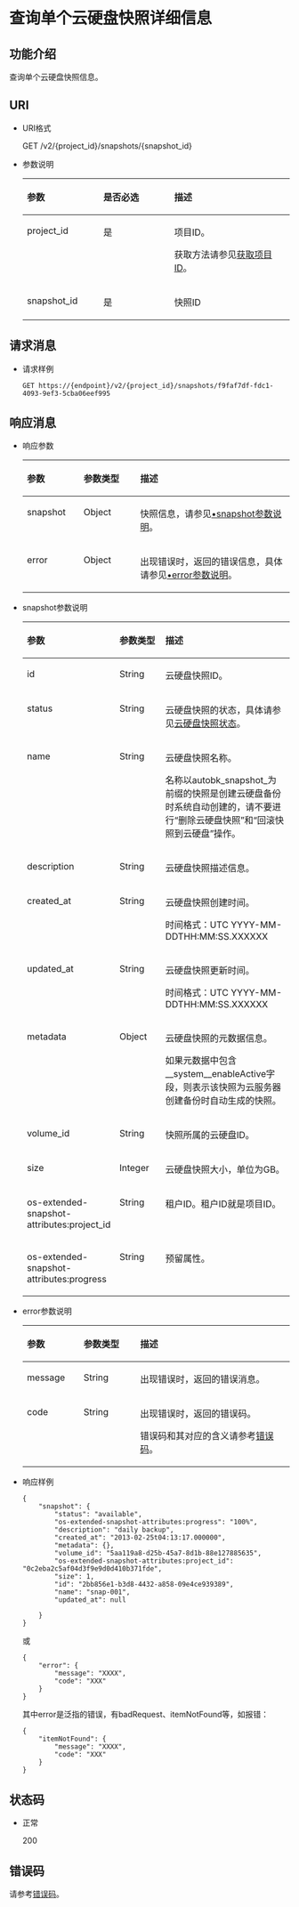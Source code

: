 # 查询单个云硬盘快照详细信息<a name="evs_04_2098"></a>

## 功能介绍<a name="section30030484111731"></a>

查询单个云硬盘快照信息。

## URI<a name="section14733765111731"></a>

-   URI格式

    GET /v2/\{project\_id\}/snapshots/\{snapshot\_id\}

-   参数说明

    <a name="table66271751111731"></a>
    <table><thead align="left"><tr id="row56106054111731"><th class="cellrowborder" valign="top" width="28.57%" id="mcps1.1.4.1.1"><p id="p48296540111731"><a name="p48296540111731"></a><a name="p48296540111731"></a>参数</p>
    </th>
    <th class="cellrowborder" valign="top" width="26.529999999999998%" id="mcps1.1.4.1.2"><p id="p19705674111731"><a name="p19705674111731"></a><a name="p19705674111731"></a>是否必选</p>
    </th>
    <th class="cellrowborder" valign="top" width="44.9%" id="mcps1.1.4.1.3"><p id="p52655801111731"><a name="p52655801111731"></a><a name="p52655801111731"></a>描述</p>
    </th>
    </tr>
    </thead>
    <tbody><tr id="row37261521111731"><td class="cellrowborder" valign="top" width="28.57%" headers="mcps1.1.4.1.1 "><p id="p65393209111731"><a name="p65393209111731"></a><a name="p65393209111731"></a>project_id</p>
    </td>
    <td class="cellrowborder" valign="top" width="26.529999999999998%" headers="mcps1.1.4.1.2 "><p id="p62358553111731"><a name="p62358553111731"></a><a name="p62358553111731"></a>是</p>
    </td>
    <td class="cellrowborder" valign="top" width="44.9%" headers="mcps1.1.4.1.3 "><p id="p17878042111731"><a name="p17878042111731"></a><a name="p17878042111731"></a>项目ID。</p>
    <p id="p55811451337"><a name="p55811451337"></a><a name="p55811451337"></a>获取方法请参见<a href="获取项目ID.md">获取项目ID</a>。</p>
    </td>
    </tr>
    <tr id="row26684654111731"><td class="cellrowborder" valign="top" width="28.57%" headers="mcps1.1.4.1.1 "><p id="p13973379111731"><a name="p13973379111731"></a><a name="p13973379111731"></a>snapshot_id</p>
    </td>
    <td class="cellrowborder" valign="top" width="26.529999999999998%" headers="mcps1.1.4.1.2 "><p id="p58101900111731"><a name="p58101900111731"></a><a name="p58101900111731"></a>是</p>
    </td>
    <td class="cellrowborder" valign="top" width="44.9%" headers="mcps1.1.4.1.3 "><p id="p8633458111731"><a name="p8633458111731"></a><a name="p8633458111731"></a>快照ID</p>
    </td>
    </tr>
    </tbody>
    </table>


## 请求消息<a name="section28221468111731"></a>

-   请求样例

    ```
    GET https://{endpoint}/v2/{project_id}/snapshots/f9faf7df-fdc1-4093-9ef3-5cba06eef995
    ```


## 响应消息<a name="section63055193111836"></a>

-   响应参数

    <a name="table12298112761311"></a>
    <table><thead align="left"><tr id="row3298122761310"><th class="cellrowborder" valign="top" width="21.17788221177882%" id="mcps1.1.4.1.1"><p id="p1129817277138"><a name="p1129817277138"></a><a name="p1129817277138"></a>参数</p>
    </th>
    <th class="cellrowborder" valign="top" width="21.17788221177882%" id="mcps1.1.4.1.2"><p id="p102981727131315"><a name="p102981727131315"></a><a name="p102981727131315"></a>参数类型</p>
    </th>
    <th class="cellrowborder" valign="top" width="57.64423557644236%" id="mcps1.1.4.1.3"><p id="p1829872710136"><a name="p1829872710136"></a><a name="p1829872710136"></a>描述</p>
    </th>
    </tr>
    </thead>
    <tbody><tr id="row1029817278135"><td class="cellrowborder" valign="top" width="21.17788221177882%" headers="mcps1.1.4.1.1 "><p id="p72986273130"><a name="p72986273130"></a><a name="p72986273130"></a>snapshot</p>
    </td>
    <td class="cellrowborder" valign="top" width="21.17788221177882%" headers="mcps1.1.4.1.2 "><p id="p3299527151313"><a name="p3299527151313"></a><a name="p3299527151313"></a>Object</p>
    </td>
    <td class="cellrowborder" valign="top" width="57.64423557644236%" headers="mcps1.1.4.1.3 "><p id="p102991727171313"><a name="p102991727171313"></a><a name="p102991727171313"></a>快照信息，请参见<a href="#li64773086111836">•snapshot参数说明</a>。</p>
    </td>
    </tr>
    <tr id="row1148619118454"><td class="cellrowborder" valign="top" width="21.17788221177882%" headers="mcps1.1.4.1.1 "><p id="p129522216412"><a name="p129522216412"></a><a name="p129522216412"></a>error</p>
    </td>
    <td class="cellrowborder" valign="top" width="21.17788221177882%" headers="mcps1.1.4.1.2 "><p id="p1595262111415"><a name="p1595262111415"></a><a name="p1595262111415"></a>Object</p>
    </td>
    <td class="cellrowborder" valign="top" width="57.64423557644236%" headers="mcps1.1.4.1.3 "><p id="p109527215417"><a name="p109527215417"></a><a name="p109527215417"></a>出现错误时，返回的错误信息，具体请参见<a href="#li0419202382514">•error参数说明</a>。</p>
    </td>
    </tr>
    </tbody>
    </table>


-   <a name="li64773086111836"></a>snapshot参数说明

    <a name="table46086870111836"></a>
    <table><thead align="left"><tr id="row56202297111836"><th class="cellrowborder" valign="top" width="21.17788221177882%" id="mcps1.1.4.1.1"><p id="p56092213111836"><a name="p56092213111836"></a><a name="p56092213111836"></a>参数</p>
    </th>
    <th class="cellrowborder" valign="top" width="21.17788221177882%" id="mcps1.1.4.1.2"><p id="p47175401111836"><a name="p47175401111836"></a><a name="p47175401111836"></a>参数类型</p>
    </th>
    <th class="cellrowborder" valign="top" width="57.64423557644236%" id="mcps1.1.4.1.3"><p id="p11730844111836"><a name="p11730844111836"></a><a name="p11730844111836"></a>描述</p>
    </th>
    </tr>
    </thead>
    <tbody><tr id="row15559516111836"><td class="cellrowborder" valign="top" width="21.17788221177882%" headers="mcps1.1.4.1.1 "><p id="p52361272111836"><a name="p52361272111836"></a><a name="p52361272111836"></a>id</p>
    </td>
    <td class="cellrowborder" valign="top" width="21.17788221177882%" headers="mcps1.1.4.1.2 "><p id="p13404600111836"><a name="p13404600111836"></a><a name="p13404600111836"></a>String</p>
    </td>
    <td class="cellrowborder" valign="top" width="57.64423557644236%" headers="mcps1.1.4.1.3 "><p id="p34969797111836"><a name="p34969797111836"></a><a name="p34969797111836"></a>云硬盘快照ID。</p>
    </td>
    </tr>
    <tr id="row46292725111836"><td class="cellrowborder" valign="top" width="21.17788221177882%" headers="mcps1.1.4.1.1 "><p id="p58723264111836"><a name="p58723264111836"></a><a name="p58723264111836"></a>status</p>
    </td>
    <td class="cellrowborder" valign="top" width="21.17788221177882%" headers="mcps1.1.4.1.2 "><p id="p58963956111836"><a name="p58963956111836"></a><a name="p58963956111836"></a>String</p>
    </td>
    <td class="cellrowborder" valign="top" width="57.64423557644236%" headers="mcps1.1.4.1.3 "><p id="p47023540111836"><a name="p47023540111836"></a><a name="p47023540111836"></a>云硬盘快照的状态，具体请参见<a href="云硬盘快照状态.md">云硬盘快照状态</a>。</p>
    </td>
    </tr>
    <tr id="row20558679111836"><td class="cellrowborder" valign="top" width="21.17788221177882%" headers="mcps1.1.4.1.1 "><p id="p54640283111836"><a name="p54640283111836"></a><a name="p54640283111836"></a>name</p>
    </td>
    <td class="cellrowborder" valign="top" width="21.17788221177882%" headers="mcps1.1.4.1.2 "><p id="p63786796111836"><a name="p63786796111836"></a><a name="p63786796111836"></a>String</p>
    </td>
    <td class="cellrowborder" valign="top" width="57.64423557644236%" headers="mcps1.1.4.1.3 "><p id="p14293074111836"><a name="p14293074111836"></a><a name="p14293074111836"></a>云硬盘快照名称。</p>
    <p id="p1338613133449"><a name="p1338613133449"></a><a name="p1338613133449"></a>名称以autobk_snapshot_为前缀的快照是创建云硬盘备份时系统自动创建的，请不要进行“删除云硬盘快照”和“回滚快照到云硬盘”操作。</p>
    </td>
    </tr>
    <tr id="row61528809111836"><td class="cellrowborder" valign="top" width="21.17788221177882%" headers="mcps1.1.4.1.1 "><p id="p17777665111836"><a name="p17777665111836"></a><a name="p17777665111836"></a>description</p>
    </td>
    <td class="cellrowborder" valign="top" width="21.17788221177882%" headers="mcps1.1.4.1.2 "><p id="p30704745111836"><a name="p30704745111836"></a><a name="p30704745111836"></a>String</p>
    </td>
    <td class="cellrowborder" valign="top" width="57.64423557644236%" headers="mcps1.1.4.1.3 "><p id="p60132426111836"><a name="p60132426111836"></a><a name="p60132426111836"></a>云硬盘快照描述信息。</p>
    </td>
    </tr>
    <tr id="row4320926111836"><td class="cellrowborder" valign="top" width="21.17788221177882%" headers="mcps1.1.4.1.1 "><p id="p14450739111836"><a name="p14450739111836"></a><a name="p14450739111836"></a>created_at</p>
    </td>
    <td class="cellrowborder" valign="top" width="21.17788221177882%" headers="mcps1.1.4.1.2 "><p id="p29659196111836"><a name="p29659196111836"></a><a name="p29659196111836"></a>String</p>
    </td>
    <td class="cellrowborder" valign="top" width="57.64423557644236%" headers="mcps1.1.4.1.3 "><p id="p45391308111836"><a name="p45391308111836"></a><a name="p45391308111836"></a>云硬盘快照创建时间。</p>
    <p id="p1559945216131"><a name="p1559945216131"></a><a name="p1559945216131"></a><span id="text462016291416"><a name="text462016291416"></a><a name="text462016291416"></a>时间格式：UTC YYYY-MM-DDTHH:MM:SS.XXXXXX</span></p>
    </td>
    </tr>
    <tr id="row3737236411149"><td class="cellrowborder" valign="top" width="21.17788221177882%" headers="mcps1.1.4.1.1 "><p id="p80695711149"><a name="p80695711149"></a><a name="p80695711149"></a>updated_at</p>
    </td>
    <td class="cellrowborder" valign="top" width="21.17788221177882%" headers="mcps1.1.4.1.2 "><p id="p6536351711149"><a name="p6536351711149"></a><a name="p6536351711149"></a>String</p>
    </td>
    <td class="cellrowborder" valign="top" width="57.64423557644236%" headers="mcps1.1.4.1.3 "><p id="p2439511411149"><a name="p2439511411149"></a><a name="p2439511411149"></a>云硬盘快照更新时间。</p>
    <p id="p4282185140"><a name="p4282185140"></a><a name="p4282185140"></a><span id="text106095811141"><a name="text106095811141"></a><a name="text106095811141"></a>时间格式：UTC YYYY-MM-DDTHH:MM:SS.XXXXXX</span></p>
    </td>
    </tr>
    <tr id="row5868590111836"><td class="cellrowborder" valign="top" width="21.17788221177882%" headers="mcps1.1.4.1.1 "><p id="p5593786111836"><a name="p5593786111836"></a><a name="p5593786111836"></a>metadata</p>
    </td>
    <td class="cellrowborder" valign="top" width="21.17788221177882%" headers="mcps1.1.4.1.2 "><p id="p50443518111836"><a name="p50443518111836"></a><a name="p50443518111836"></a>Object</p>
    </td>
    <td class="cellrowborder" valign="top" width="57.64423557644236%" headers="mcps1.1.4.1.3 "><p id="p46118865111836"><a name="p46118865111836"></a><a name="p46118865111836"></a>云硬盘快照的元数据信息。</p>
    <p id="p771812911458"><a name="p771812911458"></a><a name="p771812911458"></a>如果元数据中包含__system__enableActive字段，则表示该快照为云服务器创建备份时自动生成的快照。</p>
    </td>
    </tr>
    <tr id="row12416602111836"><td class="cellrowborder" valign="top" width="21.17788221177882%" headers="mcps1.1.4.1.1 "><p id="p66220711111836"><a name="p66220711111836"></a><a name="p66220711111836"></a>volume_id</p>
    </td>
    <td class="cellrowborder" valign="top" width="21.17788221177882%" headers="mcps1.1.4.1.2 "><p id="p62277393111836"><a name="p62277393111836"></a><a name="p62277393111836"></a>String</p>
    </td>
    <td class="cellrowborder" valign="top" width="57.64423557644236%" headers="mcps1.1.4.1.3 "><p id="p43213914111836"><a name="p43213914111836"></a><a name="p43213914111836"></a>快照所属的云硬盘ID。</p>
    </td>
    </tr>
    <tr id="row53380907111836"><td class="cellrowborder" valign="top" width="21.17788221177882%" headers="mcps1.1.4.1.1 "><p id="p28886228111836"><a name="p28886228111836"></a><a name="p28886228111836"></a>size</p>
    </td>
    <td class="cellrowborder" valign="top" width="21.17788221177882%" headers="mcps1.1.4.1.2 "><p id="p58083101111836"><a name="p58083101111836"></a><a name="p58083101111836"></a>Integer</p>
    </td>
    <td class="cellrowborder" valign="top" width="57.64423557644236%" headers="mcps1.1.4.1.3 "><p id="p39095984111836"><a name="p39095984111836"></a><a name="p39095984111836"></a>云硬盘快照大小，单位为GB。</p>
    </td>
    </tr>
    <tr id="row16319538111836"><td class="cellrowborder" valign="top" width="21.17788221177882%" headers="mcps1.1.4.1.1 "><p id="p46814240111836"><a name="p46814240111836"></a><a name="p46814240111836"></a>os-extended-snapshot-attributes:project_id</p>
    </td>
    <td class="cellrowborder" valign="top" width="21.17788221177882%" headers="mcps1.1.4.1.2 "><p id="p33857106111836"><a name="p33857106111836"></a><a name="p33857106111836"></a>String</p>
    </td>
    <td class="cellrowborder" valign="top" width="57.64423557644236%" headers="mcps1.1.4.1.3 "><p id="p6137764111836"><a name="p6137764111836"></a><a name="p6137764111836"></a>租户ID。<span id="text19941457165313"><a name="text19941457165313"></a><a name="text19941457165313"></a>租户ID就是项目ID。</span></p>
    </td>
    </tr>
    <tr id="row55239881111836"><td class="cellrowborder" valign="top" width="21.17788221177882%" headers="mcps1.1.4.1.1 "><p id="p45245366111836"><a name="p45245366111836"></a><a name="p45245366111836"></a>os-extended-snapshot-attributes:progress</p>
    </td>
    <td class="cellrowborder" valign="top" width="21.17788221177882%" headers="mcps1.1.4.1.2 "><p id="p40996011111836"><a name="p40996011111836"></a><a name="p40996011111836"></a>String</p>
    </td>
    <td class="cellrowborder" valign="top" width="57.64423557644236%" headers="mcps1.1.4.1.3 "><p id="evs_04_2023_p170219911618"><a name="evs_04_2023_p170219911618"></a><a name="evs_04_2023_p170219911618"></a><span id="text4730642777"><a name="text4730642777"></a><a name="text4730642777"></a>预留属性。</span></p>
    </td>
    </tr>
    </tbody>
    </table>


-   <a name="li0419202382514"></a>error参数说明

    <a name="evs_04_2013_table15441099103019"></a>
    <table><thead align="left"><tr id="evs_04_2013_row54094047103019"><th class="cellrowborder" valign="top" width="21.17788221177882%" id="mcps1.1.4.1.1"><p id="evs_04_2013_p19541716103019"><a name="evs_04_2013_p19541716103019"></a><a name="evs_04_2013_p19541716103019"></a>参数</p>
    </th>
    <th class="cellrowborder" valign="top" width="21.17788221177882%" id="mcps1.1.4.1.2"><p id="evs_04_2013_p39375186103019"><a name="evs_04_2013_p39375186103019"></a><a name="evs_04_2013_p39375186103019"></a>参数类型</p>
    </th>
    <th class="cellrowborder" valign="top" width="57.64423557644236%" id="mcps1.1.4.1.3"><p id="evs_04_2013_p38578950103019"><a name="evs_04_2013_p38578950103019"></a><a name="evs_04_2013_p38578950103019"></a>描述</p>
    </th>
    </tr>
    </thead>
    <tbody><tr id="evs_04_2013_row59401790103019"><td class="cellrowborder" valign="top" width="21.17788221177882%" headers="mcps1.1.4.1.1 "><p id="evs_04_2013_p46815658103019"><a name="evs_04_2013_p46815658103019"></a><a name="evs_04_2013_p46815658103019"></a>message</p>
    </td>
    <td class="cellrowborder" valign="top" width="21.17788221177882%" headers="mcps1.1.4.1.2 "><p id="evs_04_2013_p33971979103019"><a name="evs_04_2013_p33971979103019"></a><a name="evs_04_2013_p33971979103019"></a>String</p>
    </td>
    <td class="cellrowborder" valign="top" width="57.64423557644236%" headers="mcps1.1.4.1.3 "><p id="evs_04_2013_p21623243103019"><a name="evs_04_2013_p21623243103019"></a><a name="evs_04_2013_p21623243103019"></a>出现错误时，返回的错误消息。</p>
    </td>
    </tr>
    <tr id="evs_04_2013_row60391466103019"><td class="cellrowborder" valign="top" width="21.17788221177882%" headers="mcps1.1.4.1.1 "><p id="evs_04_2013_p59870541103019"><a name="evs_04_2013_p59870541103019"></a><a name="evs_04_2013_p59870541103019"></a>code</p>
    </td>
    <td class="cellrowborder" valign="top" width="21.17788221177882%" headers="mcps1.1.4.1.2 "><p id="evs_04_2013_p17675690103019"><a name="evs_04_2013_p17675690103019"></a><a name="evs_04_2013_p17675690103019"></a>String</p>
    </td>
    <td class="cellrowborder" valign="top" width="57.64423557644236%" headers="mcps1.1.4.1.3 "><p id="evs_04_2013_p6087468103019"><a name="evs_04_2013_p6087468103019"></a><a name="evs_04_2013_p6087468103019"></a>出现错误时，返回的错误码。</p>
    <p id="evs_04_2013_p54787218103019"><a name="evs_04_2013_p54787218103019"></a><a name="evs_04_2013_p54787218103019"></a>错误码和其对应的含义请参考<a href="错误码.md">错误码</a>。</p>
    </td>
    </tr>
    </tbody>
    </table>

-   响应样例

    ```
    {
        "snapshot": {
            "status": "available",
            "os-extended-snapshot-attributes:progress": "100%",
            "description": "daily backup",
            "created_at": "2013-02-25t04:13:17.000000",
            "metadata": {},
            "volume_id": "5aa119a8-d25b-45a7-8d1b-88e127885635",
            "os-extended-snapshot-attributes:project_id": "0c2eba2c5af04d3f9e9d0d410b371fde",
            "size": 1,
            "id": "2bb856e1-b3d8-4432-a858-09e4ce939389",
            "name": "snap-001",
            "updated_at": null
    
        }
    }
    ```

    或

    ```
    {
        "error": {
            "message": "XXXX", 
            "code": "XXX"
        }
    }
    ```

    其中error是泛指的错误，有badRequest、itemNotFound等，如报错：

    ```
    {
        "itemNotFound": {
            "message": "XXXX", 
            "code": "XXX"
        }
    }
    ```


## 状态码<a name="section38811440112026"></a>

-   正常

    200


## 错误码<a name="section431317151242"></a>

请参考[错误码](错误码.md)。


